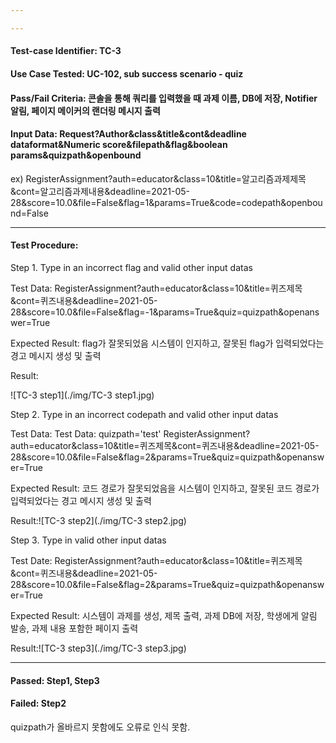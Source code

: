 ```yaml
---

---
```


#### Test-case Identifier: TC-3

#### Use Case Tested: UC-102, sub success scenario - quiz

#### Pass/Fail Criteria: 콘솔을 통해 쿼리를 입력했을 때 과제 이름, DB에 저장, Notifier 알림, 페이지 메이커의 랜더링 메시지 출력

#### Input Data: Request?Author&class&title&cont&deadline dataformat&Numeric score&filepath&flag&boolean params&quizpath&openbound

ex) RegisterAssignment?auth=educator&class=10&title=알고리즘과제제목&cont=알고리즘과제내용&deadline=2021-05-28&score=10.0&file=False&flag=1&params=True&code=codepath&openbound=False

------

#### Test Procedure:

Step 1. Type in an incorrect flag and  valid other input datas

Test Data: RegisterAssignment?auth=educator&class=10&title=퀴즈제목&cont=퀴즈내용&deadline=2021-05-28&score=10.0&file=False&flag=-1&params=True&quiz=quizpath&openanswer=True

Expected Result: flag가 잘못되었음 시스템이 인지하고, 잘못된 flag가 입력되었다는 경고 메시지 생성 및 출력

Result:

![TC-3 step1](./img/TC-3 step1.jpg)

Step 2. Type in an incorrect codepath and  valid other input datas

Test Data: Test Data: quizpath='test'
	RegisterAssignment?auth=educator&class=10&title=퀴즈제목&cont=퀴즈내용&deadline=2021-05-28&score=10.0&file=False&flag=2&params=True&quiz=quizpath&openanswer=True

Expected Result: 코드 경로가 잘못되었음을 시스템이 인지하고, 잘못된 코드 경로가 입력되었다는 경고 메시지 생성 및 출력

Result:![TC-3 step2](./img/TC-3 step2.jpg)

Step 3. Type in  valid other input datas

Test Date: RegisterAssignment?auth=educator&class=10&title=퀴즈제목&cont=퀴즈내용&deadline=2021-05-28&score=10.0&file=False&flag=2&params=True&quiz=quizpath&openanswer=True

Expected Result: 시스템이 과제를 생성, 제목 출력, 과제 DB에 저장, 학생에게 알림 발송, 과제 내용 포함한 페이지 출력

Result:![TC-3 step3](./img/TC-3 step3.jpg)

------

#### Passed: Step1, Step3

#### Failed: Step2

quizpath가 올바르지 못함에도 오류로 인식 못함.